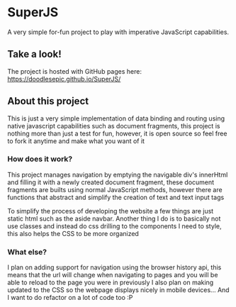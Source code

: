 # SuperJS
A very simple for-fun project to play with imperative JavaScript capabilities.

## Take a look!
The project is hosted with GitHub pages here: https://doodlesepic.github.io/SuperJS/

## About this project
This is just a very simple implementation of data binding and routing using native javascript capabilities such as document fragments, this project is nothing more than just a test for fun, however, it is open source so feel free to fork it anytime and make what you want of it

### How does it work?
This project manages navigation by emptying the navigable div's innerHtml and filling it with a newly created document fragment, these document fragments are builts using normal JavaScript methods, however there are functions that abstract and simplify the creation of text and text input tags

To simplify the process of developing the website a few things are just static html such as the aside navbar. Another thing I do is to basically not use classes and instead do css drilling to the components I need to style, this also helps the CSS to be more organized

### What else?
I plan on adding support for navigation using the browser history api, this means that the url will change when navigating to pages and you will be able to reload to the page you were in previously
I also plan on making updated to the CSS so the webpage displays nicely in mobile devices... And I want to do refactor on a lot of code too :P
